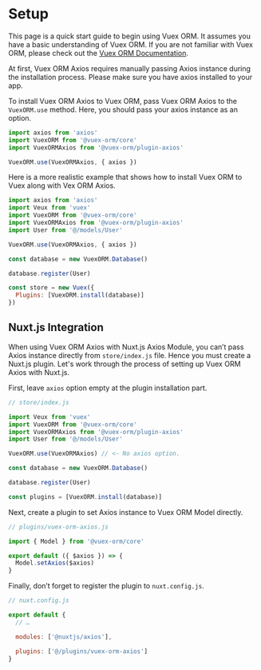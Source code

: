 # Setup

This page is a quick start guide to begin using Vuex ORM. It assumes you have a basic understanding of Vuex ORM. If you are not familiar with Vuex ORM, please check out the [Vuex ORM Documentation](https://vuex-orm.github.io/vuex-orm/).

At first, Vuex ORM Axios requires manually passing Axios instance during the installation process. Please make sure you have axios installed to your app.

To install Vuex ORM Axios to Vuex ORM, pass Vuex ORM Axios to the `VuexORM.use` method. Here, you should pass your axios instance as an option.

```js
import axios from 'axios'
import VuexORM from '@vuex-orm/core'
import VuexORMAxios from '@vuex-orm/plugin-axios'

VuexORM.use(VuexORMAxios, { axios })
```

Here is a more realistic example that shows how to install Vuex ORM to Vuex along with Vex ORM Axios.

```js
import axios from 'axios'
import Veux from 'vuex'
import VuexORM from '@vuex-orm/core'
import VuexORMAxios from '@vuex-orm/plugin-axios'
import User from '@/models/User'

VuexORM.use(VuexORMAxios, { axios })

const database = new VuexORM.Database()

database.register(User)

const store = new Vuex({
  Plugins: [VuexORM.install(database)]
})
```

## Nuxt.js Integration

When using Vuex ORM Axios with Nuxt.js Axios Module, you can’t pass Axios instance directly from `store/index.js` file. Hence you must create a Nuxt.js plugin. Let's work through the process of setting up Vuex ORM Axios with Nuxt.js.

First, leave `axios` option empty at the plugin installation part.

```js
// store/index.js

import Veux from 'vuex'
import VuexORM from '@vuex-orm/core'
import VuexORMAxios from '@vuex-orm/plugin-axios'
import User from '@/models/User'

VuexORM.use(VuexORMAxios) // <- No axios option.

const database = new VuexORM.Database()

database.register(User)

const plugins = [VuexORM.install(database)]
```

Next, create a plugin to set Axios instance to Vuex ORM Model directly.

```js
// plugins/vuex-orm-axios.js

import { Model } from '@vuex-orm/core'

export default ({ $axios }) => {
  Model.setAxios($axios)
}
```

Finally, don’t forget to register the plugin to `nuxt.config.js`.

```js
// nuxt.config.js

export default {
  // …

  modules: ['@nuxtjs/axios'],

  plugins: ['@/plugins/vuex-orm-axios']
}
```

